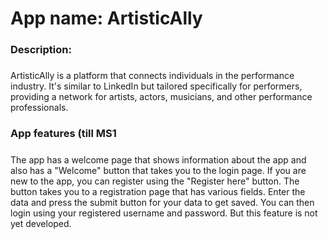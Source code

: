 <h1>App name: ArtisticAlly</h1>

<h3>Description:</h3>
<h5></h5>ArtisticAlly is a platform that connects individuals in the performance industry.
It's similar to LinkedIn but tailored specifically for performers, providing a network for artists, actors, musicians, and other performance professionals.</h5>

<h3>App features (till MS1</h3>
<h5></h5>The app has a welcome page that shows information about the app and also has a "Welcome" button that takes you to the login page.
If you are new to the app, you can register using the "Register here" button.
The button takes you to a registration page that has various fields. Enter the data and press the submit button for your data to get saved.
You can then login using your registered username and password. But this feature is not yet developed.</h5>




